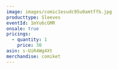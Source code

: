 ```yaml
---
image: images/comic1esudc95u0amtffb.jpg
producttype: Sleeves
eventId: 1mYu6cGMR
onsale: true
pricings:
  - quantity: 1
    price: 30
asin: s-UiR4Wg4Xt
merchandise: comiket
---
```

